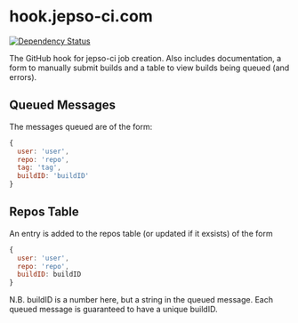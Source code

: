 # hook.jepso-ci.com

[![Dependency Status](https://gemnasium.com/jepso-ci/hook.jepso-ci.com.png)](https://gemnasium.com/jepso-ci/hook.jepso-ci.com)

  The GitHub hook for jepso-ci job creation.  Also includes documentation, a form to manually submit builds and a table to view builds being queued (and errors).

## Queued Messages

  The messages queued are of the form:

```js
{
  user: 'user',
  repo: 'repo',
  tag: 'tag',
  buildID: 'buildID'
}
```

## Repos Table

  An entry is added to the repos table (or updated if it exsists) of the form

```js
{
  user: 'user',
  repo: 'repo',
  buildID: buildID
}
```

  N.B. buildID is a number here, but a string in the queued message.  Each queued message is guaranteed to have a unique buildID.